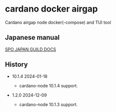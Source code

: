 # cardano docker airgap
Cardano airgap node docker(-compose) and TUI tool

## Japanese manual

[SPO JAPAN GUILD DOCS](https://e-frontier.systems/cardano/site/setup/docker-air-gap-guid/index.html)


## History

- 10.1.4 2024-01-18
    - cardano-node 10.1.4 support.

- 1.2.0 2024-12-09
    - cardano-node 10.1.3 support. 
